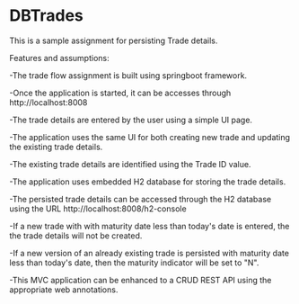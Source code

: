 # DBTrades

This is a sample assignment for persisting Trade details.

Features and assumptions:

-The trade flow assignment is built using springboot framework.

-Once the application is started, it can be accesses through http://localhost:8008

-The trade details are entered by the user using a simple UI page.

-The application uses the same UI for both creating new trade and updating the existing trade details.

-The existing trade details are identified using the Trade ID value.

-The application uses embedded H2 database for storing the trade details.

-The persisted trade details can be accessed through the H2 database using the URL http://localhost:8008/h2-console

-If a new trade with with maturity date less than today's date is entered, the the trade details will not be created.

-If a new version of an already existing trade is persisted with maturity date less than today's date, then the maturity indicator will be set to "N". 

-This MVC application can be enhanced to a CRUD REST API using the appropriate web annotations.

